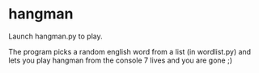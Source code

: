 # hangman
Launch hangman.py to play.

The program picks a random english word from a list (in wordlist.py) and lets you play hangman from the console
7 lives and you are gone ;)
